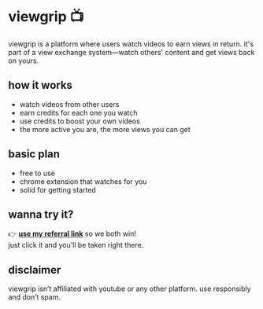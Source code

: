 # viewgrip 📺

viewgrip is a platform where users watch videos to earn views in return. it's part of a view exchange system—watch others' content and get views back on yours.

## how it works

- watch videos from other users  
- earn credits for each one you watch  
- use credits to boost your own videos  
- the more active you are, the more views you can get

## basic plan

- free to use  
- chrome extension that watches for you  
- solid for getting started  

## wanna try it?

👉 [**use my referral link**](https://www.viewgrip.net/reff/melmo) so we both win!  
just click it and you’ll be taken right there.

## disclaimer

viewgrip isn’t affiliated with youtube or any other platform. use responsibly and don’t spam.
